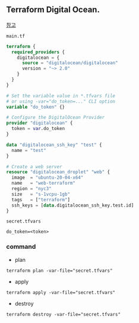 ## Terraform Digital Ocean. 

[참고](https://registry.terraform.io/providers/digitalocean/digitalocean/latest/docs)

`main.tf`
~~~ tf
terraform {
  required_providers {
    digitalocean = {
      source = "digitalocean/digitalocean"
      version = "~> 2.0"
    }
  }
}

# Set the variable value in *.tfvars file
# or using -var="do_token=..." CLI option
variable "do_token" {}

# Configure the DigitalOcean Provider
provider "digitalocean" {
  token = var.do_token
}

data "digitalocean_ssh_key" "test" {
  name = "test"
}

# Create a web server
resource "digitalocean_droplet" "web" {
  image  = "ubuntu-20-04-x64"
  name   = "web-terraform"
  region = "nyc3"
  size   = "s-1vcpu-1gb"
  tags   = ["terraform"]
  ssh_keys = [data.digitalocean_ssh_key.test.id]
}
~~~

`secret.tfvars`
~~~
do_token=<token>
~~~

### command
* plan
~~~
terraform plan -var-file="secret.tfvars"
~~~

* apply
~~~
terraform apply -var-file="secret.tfvars"
~~~

* destroy
~~~
terraform destroy -var-file="secret.tfvars"
~~~

